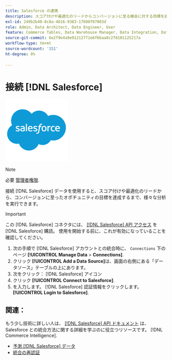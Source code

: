 ```yaml
---
title: Salesforce の連携
description: スコア付けや最適化のリードからコンバージョンに至る機会に対する目標を達成するまで、Salesforce データが様々な分析を可能にする方法を説明します。
exl-id: 249b2b40-8c8a-4616-9383-17690f07003d
role: Admin, Data Architect, Data Engineer, User
feature: Commerce Tables, Data Warehouse Manager, Data Integration, Data Import/Export
source-git-commit: 6e2f9e4a9e91212771e6f6baa8c2f8101125217a
workflow-type: tm+mt
source-wordcount: '151'
ht-degree: 0%

---
```


# 接続 [!DNL Salesforce]

![](../../../assets/Salesforce_Logo.png)

>[!NOTE]
>
>必要 [管理者権限](../../../administrator/user-management/user-management.md).

接続 [!DNL Salesforce] データを使用すると、スコア付けや最適化のリードから、コンバージョンに至ったオポチュニティの目標を達成するまで、様々な分析を実行できます。

>[!IMPORTANT]
>
>この [!DNL Salesforce] コネクタには、 [[!DNL Salesforce] API アクセス](../integrations/salesforce.md) を [!DNL Salesforce] 購読。 使用を開始する前に、これが有効になっていることを確認してください。

1. 次の手順で [!DNL Salesforce] アカウントとの統合時に、 `Connections` 下のページ **[!UICONTROL Manage Data** > **Connections]**.
1. クリック **[!UICONTROL Add a Data Source]**&#x200B;は、画面の右側にある「データソース」テーブルの上にあります。
1. 次をクリック： [!DNL Salesforce] アイコン
1. クリック **[!UICONTROL Connect to Salesforce]**.
1. を入力します。 [!DNL Salesforce] 認証情報をクリックします。 **[!UICONTROL Login to Salesforce]**.

## 関連：

もう少し技術に詳しい人は、 [[!DNL Salesforce] API ドキュメント](https://developer.salesforce.com/docs/atlas.en-us.api_rest.meta/api_rest/intro_what_is_rest_api.htm) は、Salesforce との統合方法に関する詳細を学ぶのに役立つリソースです。 [!DNL Commerce Intelligence].

* [予測 [!DNL Salesforce] データ](../integrations/salesforce-data.md)
* [統合の再認証](https://experienceleague.adobe.com/docs/commerce-knowledge-base/kb/how-to/mbi-reauthenticating-integrations.html)
